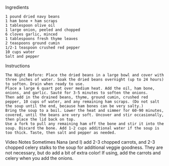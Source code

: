 
Ingredients

    1 pound dried navy beans
    1 ham bone + ham scraps
    1 tablespoon olive oil
    1 large onion, peeled and chopped
    6 cloves garlic, minced
    1 tablespoons fresh thyme leaves
    2 teaspoons ground cumin
    1/2-1 teaspoon crushed red pepper
    10 cups water
    Salt and pepper

Instructions

    The Night Before: Place the dried beans in a large bowl and cover with three inches of water. Soak the dried beans overnight (up to 24 hours) to soften. Drain when ready to use.
    Place a large 6 quart pot over medium heat. Add the oil, ham bone, onions, and garlic. Sauté for 3-5 minutes to soften the onions.
    Then add in the drained beans, thyme, ground cumin, crushed red pepper, 10 cups of water, and any remaining ham scraps. (Do not salt the soup until the end, because ham bones can be very salty.)
    Bring the soup to a boil. Lower the heat and simmer for 60-90 minutes, covered, until the beans are very soft. Uncover and stir occasionally, then place the lid back on top.
    Use a fork to pull any remaining ham off the bone and stir it into the soup. Discard the bone. Add 1-2 cups additional water if the soup is too thick. Taste, then salt and pepper as needed.

Video
Notes
Sometimes Nana (and I) add 2-3 chopped carrots, and 2-3 chopped celery stalks to the soup for additional veggie goodness. They are not necessary, but do add a bit of extra color! If using, add the carrots and celery when you add the onions.